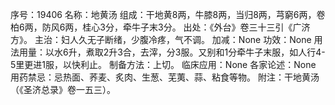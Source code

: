 序号：19406
名称：地黄汤
组成：干地黄8两，牛膝8两，当归8两，芎窮6两，卷柏6两，防风6两，桂心3分，牵牛子末3分。
出处：《外台》卷三十三引《广济方》。
主治：妇人久无子断绪，少腹冷疼，气不调。
加减：None
功效：None
用法用量：以水6升，煮取2升3合，去滓，分3服。又别和1分牵牛子末服，如人行4-5里更进1服，以快利止。
制备方法：上切。
临床应用：None
各家论述：None
用药禁忌：忌热面、荞麦、炙肉、生葱、芜荑、蒜、粘食等物。
附注：干地黄汤（《圣济总录》卷一五三）。
